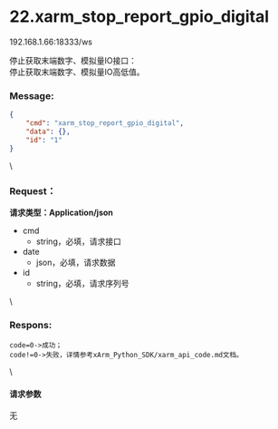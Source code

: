 # 22.xarm\_stop\_report\_gpio\_digital

192.168.1.66:18333/ws

停止获取末端数字、模拟量IO接口：\
停止获取末端数字、模拟量IO高低值。

### Message: <a href="#message" id="message"></a>

```json
{
    "cmd": "xarm_stop_report_gpio_digital",
    "data": {},
    "id": "1"
}
```

\


### Request： <a href="#request" id="request"></a>

**请求类型：Application/json**

* cmd
  * string，必填，请求接口
* date
  * json，必填，请求数据
* id
  * string，必填，请求序列号

\


### Respons: <a href="#respons" id="respons"></a>

```
code=0->成功；
code!=0->失败，详情参考xArm_Python_SDK/xarm_api_code.md文档。
```

\


#### 请求参数

无
